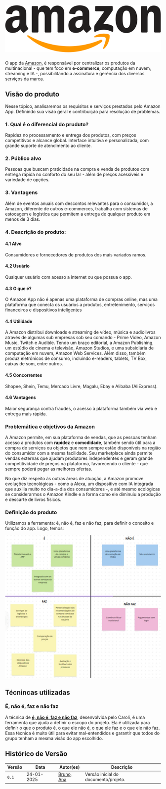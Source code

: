 
# <a href="https://www.amazon.com.br/"><img src="./assets/logo-amazon.png" alt="Logo Amazon" class="center"/></a>

O app da [Amazon](https://www.amazon.com.br/), é responsável por centralizar os produtos da multinacional - que tem foco em **e-commerce**, computação em nuvem, streaming e IA -, possibilitando a assinatura e gerência dos diversos serviços da marca.


## Visão do produto

Nesse tópico, analisaremos os requisitos e serviços prestados pelo Amazon App. Definindo sua visão geral e contribuição para resolução de problemas.


### 1. Qual é o diferencial do pruduto?

Rapidez no processamento e entrega dos produtos, com preços competitivos e alcance global. Interface intuitiva e personalizada, com grande suporte de atendimento ao cliente.

### 2. Público alvo

Pessoas que buscam praticidade na compra e venda de produtos com entrega rápida no conforto do seu lar - além de preços acessíveis e variedade de opções.

### 3. Vantagens

Além de eventos anuais com descontos relevantes para o consumidor, a Amazon, diferente de outros e-commerces, trabalha com sistemas de estocagem e logística que permitem a entrega de qualquer produto em menos de 3 dias.  

### 4. Descrição do produto:

#### 4.1 Alvo

Consumidores e fornecedores de produtos dos mais variados ramos.

#### 4.2 Usuário

Qualquer usuário com acesso a internet ou que possua o app.

#### 4.3 O que é?

O Amazon App não é apenas uma plataforma de compras online, mas uma plataforma que conecta os usuários a produtos, entretenimento, serviços financeiros e dispositivos inteligentes

#### 4.4 Utilidade

A Amazon distribui downloads e streaming de vídeo, música e audiolivros através de algumas sub empresas sob seu comando -  Prime Video, Amazon Music, Twitch e Audible. Tendo um braço editorial, a Amazon Publishing, um estúdio de cinema e televisão, Amazon Studios, e uma subsidiária de computação em nuvem, Amazon Web Services. Além disso, também produz eletrônicos de consumo, incluindo e-readers, tablets, TV Box, caixas de som, entre outros.

#### 4.5 Concorrentes

Shopee, Shein, Temu, Mercado Livre, Magalu, Ebay e Alibaba (AliExpress).


#### 4.6 Vantagens

Maior segurança contra fraudes, o acesso à plataforma também via web e entrega mais rápida.

### Problemática e objetivos da Amazon

A Amazon permite, em sua plataforma de vendas, que as pessoas tenham acesso a produtos com **rapidez** e **comodidade**, também sendo útil para a compra de serviços ou objetos que nem sempre estão disponíveis na região do consumidor com a mesma facilidade. Seu marketplace ainda permite vendas externas que ajudam produtores independentes e geram grande competitividade de preços na plataforma, favorecendo o cliente - que sempre poderá pegar as melhores ofertas.


No que diz respeito às outras áreas de atuação, a Amazon promove evoluções tecnológicas - como a Alexa, um dispositivo com IA integrada que auxilia muito no dia-a-dia dos consumidores -, e até mesmo ecológicas se considerarmos o Amazon Kindle e a forma como ele diminuiu a produção e descarte de livros físicos. 


### Definição do produto 

Utilizamos a ferramenta: é, não é, faz e não faz, para definir o conceito e função do app. Logo, temos:


<img src="./assets/e-nao-e-faz-nao-faz.png" alt="É, não é, faz, não faz" class="center"/>


## Técnincas utilizadas

### É, não é, faz e não faz

A técnica de **[é, não é, faz e não faz](https://caroli.org/e-nao-e-faz-nao-faz/)**, desenvolvida pelo Caroli, é uma ferramenta que ajuda a definir o escopo do projeto. Ela é utilizada para definir o que o produto é, o que ele não é, o que ele faz e o que ele não faz. Essa técnica é muito útil para evitar mal-entendidos e garantir que todos do grupo tenham a mesma visão do app escolhido.

## Histórico de Versão

| Versão   | Data       | Autor(es)                                  | Descrição                                                                                   |
|----------|------------|--------------------------------------------|---------------------------------------------------------------------------------------------|
| `0.1`    | 24-01-2025 | [Bruno](https://github.com/brunobreis), [Ana](https://github.com/nanabridge)     | Versão inicial do documento/projeto.                                                        |